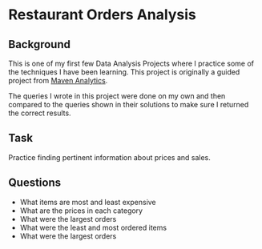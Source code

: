 # Restaurant Orders Analysis
## Background
This is one of my first few Data Analysis Projects where I practice some of the techniques I have been learning. This project is originally a guided project from [Maven Analytics](https://app.mavenanalytics.io/guided-projects/d7167b45-6317-49c9-b2bb-42e2a9e9c0bc).

The queries I wrote in this project were done on my own and then compared to the queries shown in their solutions to make sure I returned the correct results. 

## Task
Practice finding pertinent information about prices and sales.

## Questions
- What items are most and least expensive
- What are the prices in each category
- What were the largest orders
- What were the least and most ordered items
- What were the largest orders
